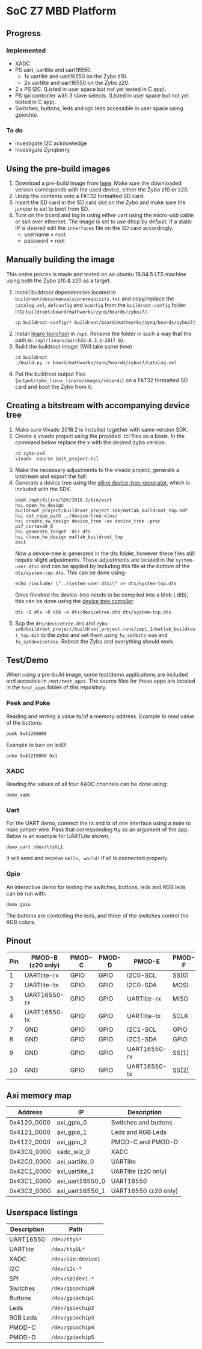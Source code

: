 # SoC Z7 MBD Platform

## Progress

### Implemented
* XADC
* PS uart, uartlite and uart16550.
  * 1x uartlite and uart16550 on the Zybo z10.
  * 2x uartlite and uart16550 on the Zybo z20.
* 2 x PS I2C. (Listed in user space but not yet tested in C app).
* PS spi controller with 3 slave selects. (Listed in user space but not yet tested in C app).
* Switches, buttons, leds and rgb leds accessible in user space using gpiochip.

### To do
* Investigate I2C acknowledge
* Investigate Zynqberry

## Using the pre-build images
1. Download a pre-build image from [here](https://github.com/Jeedella/SoC_Z7_MBD_Platform/releases). Make sure the downloaded version corresponds with the used device, either the Zybo z10 or z20.
2. Unzip the contents onto a FAT32 formatted SD card.
3. Insert the SD card in the SD card slot on the Zybo and make sure the jumper is set to boot from SD.
4. Turn on the board and log in using either uart using the micro-usb cable or ssh over ethernet. The image is set to use dhcp by default. If a static IP is desired edit the `interfaces` file on the SD card accordingly.
   - username = root
   - password = root

## Manually building the image
This entire proces is made and tested on an ubuntu 18.04.5 LTS machine using both the Zybo z10 & z20 as a target.
1. Install buildroot dependencies located in `buildroot/docs/manuals/prerequisits.txt` and copy/replace the `catalog.xml`, `defconfig` and `kconfig` from the `buildroot-config` folder into `buildroot/board/mathworks/zynq/boards/zyboz7/`.
   ````
   cp buildroot-config/* buildroot/board/mathworks/zynq/boards/zyboz7/
   ````
2. Install [linaro toolchain](https://releases.linaro.org/components/toolchain/binaries/6.3-2017.02/arm-linux-gnueabihf/) in `/opt`. Rename the folder in such a way that the path is: `/opt/linaro/aarch32-6.3.1-2017.02`.
3. Build the buildroot image: (Will take some time)
	````
	cd buildroot
	./build.py -c board/mathworks/zynq/boards/zyboz7/catalog.xml
	````
4. Put the buildroot output files (`output/zybo_linux_linaro/images/sdcard/`) on a FAT32 formatted SD card and boot the Zybo from it.

## Creating a bitstream with accompanying device tree
1. Make sure Vivado 2018.2 is installed together with same version SDK.
2. Create a vivado project using the provided .tcl files as a basis. In the command below replace the x with the desired zybo version.
   ````
   cd zybo-zx0
   vivado -source init_project.tcl
   ````
3. Make the necessary adjustments to the vivado project, generate a bitstream and export the hdf.
4. Generate a device tree using the [xilinx device-tree-generator](https://xilinx-wiki.atlassian.net/wiki/spaces/A/pages/18842279/Build+Device+Tree+Blob), which is included with the SDK.
    ````
    bash /opt/Xilinx/SDK/2018.2/bin/xsct
    hsi open_hw_design buildroot_project/buildroot_project.sdk/matlab_buildroot_top.hdf 
    hsi set_repo_path ../device-tree-xlnx/
    hsi create_sw_design device_tree -os device_tree -proc ps7_cortexa9_0
    hsi generate_target -dir dts
    hsi close_hw_design matlab_buildroot_top
    exit
    ````
    Now a device-tree is generated in the dts folder, however these files still require slight adjustments. These adjustments are located in the `system-user.dtsi` and can be applied by including this file at the bottom of the `dts/system-top.dts`. This can be done using:
    ````
    echo /include/ \"../system-user.dtsi\" >> dts/system-top.dts
    ````
    Once finished the device-tree needs to be compiled into a blob (.dtb), this can be done using the [device tree compiler](https://launchpad.net/ubuntu/+source/device-tree-compiler).
    ````
    dtc -I dts -O dtb -o dts/devicetree.dtb dts/system-top.dts
    ````
5.  Scp the `dts/devicetree.dtb` and `zybo-zx0/buildroot_project/buildroot_project.runs/impl_1/matlab_buildroot_top.bit` to the zybo and set them using `fw_setbitsream` and `fw_setdevicetree`. Reboot the Zybo and everything should work.

## Test/Demo
When using a pre-build image, some test/demo applications are included and accesible in `/mnt/test_apps`.
The source files for these apps are located in the `test_apps` folder of this repository.

### Peek and Poke
Reading and writing a value to/of a memory address.
Example to read value of the buttons:
````
peek 0x41200008
````
Example to turn on led0:
````
poke 0x41210000 0x1
````

### XADC
Reading the values of all four XADC channels can be done using:
````
demo_xadc
````

### Uart
For the UART demo, connect the rx and tx of one interface using a male to male jumper wire.
Pass that corresponding tty as an argument of the app. Below is an example for UARTLite shown.
````
demo_uart /dev/ttyUL1
````
It will send and receive `Hello, world!` if all is connected properly.

### Gpio
An interactive demo for testing the switches, buttons, leds and RGB leds can be run with:
````
demo_gpio
````
The buttons are controlling the leds, and three of the switches control the RGB colors.

## Pinout
| Pin | PMOD-B (z20 only) | PMOD-C | PMOD-D | PMOD-E       | PMOD-F |
| --- | ----------------- | ------ | ------ | ------------ | ------ |
| 1   | UARTlite-rx       | GPIO   | GPIO   | I2C0-SCL     | SS[0]  |
| 2   | UARTlite-tx       | GPIO   | GPIO   | I2C0-SDA     | MOSI   |
| 3   | UART16550-rx      | GPIO   | GPIO   | UARTlite-rx  | MISO   |
| 4   | UART16550-tx      | GPIO   | GPIO   | UARTlite-tx  | SCLK   |
| 7   | GND               | GPIO   | GPIO   | I2C1-SCL     | GPIO   |
| 8   | GND               | GPIO   | GPIO   | I2C1-SDA     | GPIO   |
| 9   | GND               | GPIO   | GPIO   | UART16550-rx | SS[1]  |
| 10  | GND               | GPIO   | GPIO   | UART16550-tx | SS[2]  |

## Axi memory map
| Address     | IP              | Description           |
| ----------- | --------------- | --------------------- |
| 0x4120_0000 | axi_gpio_0      | Switches and buttons  |
| 0x4121_0000 | axi_gpio_1      | Leds and RGB Leds     |
| 0x4122_0000 | axi_gpio_2      | PMOD-C and PMOD-D     |
| 0x43C0_0000 | xadc_wiz_0      | XADC                  |
| 0x42C0_0000 | axi_uartlite_0  | UARTlite              |
| 0x42C1_0000 | axi_uartlite_1  | UARTlite (z20 only)   |
| 0x43C1_0000 | axi_uart16550_0 | UART16550             |
| 0x43C2_0000 | axi_uart16550_1 | UART16550 (z20 only)  |

## Userspace listings
| Description | Path               |
| ----------- | ------------------ |
| UART16550   | `/dev/ttyS*`       |
| UARTlite    | `/dev/ttyUL*`      |
| XADC        | `/dev/iio:device1` |
| I2C         | `/dev/i2c-*`       |
| SPI         | `/dev/spidev1.*`   |
| Switches    | `/dev/gpiochip0`   |
| Buttons     | `/dev/gpiochip1`   |
| Leds        | `/dev/gpiochip2`   |
| RGB Leds    | `/dev/gpiochip3`   |
| PMOD-C      | `/dev/gpiochip4`   |
| PMOD-D      | `/dev/gpiochip5`   |
